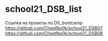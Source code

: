 # school21_DSB_list
Ссылка на проекты по DS_bootcamp
https://github.com/ChestNo0k/school21_DSB07
https://github.com/ChestNo0k/school21_DSB08

